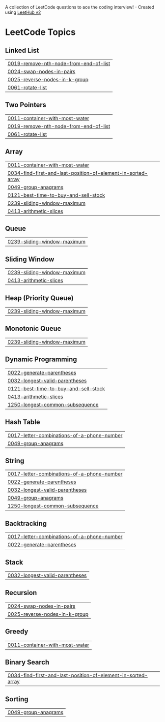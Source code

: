 A collection of LeetCode questions to ace the coding interview! - Created using [LeetHub v2](https://github.com/arunbhardwaj/LeetHub-2.0)
<!---LeetCode Topics Start-->
# LeetCode Topics
## Linked List
|  |
| ------- |
| [0019-remove-nth-node-from-end-of-list](https://github.com/velmurugan122004/leetcode/tree/master/0019-remove-nth-node-from-end-of-list) |
| [0024-swap-nodes-in-pairs](https://github.com/velmurugan122004/leetcode/tree/master/0024-swap-nodes-in-pairs) |
| [0025-reverse-nodes-in-k-group](https://github.com/velmurugan122004/leetcode/tree/master/0025-reverse-nodes-in-k-group) |
| [0061-rotate-list](https://github.com/velmurugan122004/leetcode/tree/master/0061-rotate-list) |
## Two Pointers
|  |
| ------- |
| [0011-container-with-most-water](https://github.com/velmurugan122004/leetcode/tree/master/0011-container-with-most-water) |
| [0019-remove-nth-node-from-end-of-list](https://github.com/velmurugan122004/leetcode/tree/master/0019-remove-nth-node-from-end-of-list) |
| [0061-rotate-list](https://github.com/velmurugan122004/leetcode/tree/master/0061-rotate-list) |
## Array
|  |
| ------- |
| [0011-container-with-most-water](https://github.com/velmurugan122004/leetcode/tree/master/0011-container-with-most-water) |
| [0034-find-first-and-last-position-of-element-in-sorted-array](https://github.com/velmurugan122004/leetcode/tree/master/0034-find-first-and-last-position-of-element-in-sorted-array) |
| [0049-group-anagrams](https://github.com/velmurugan122004/leetcode/tree/master/0049-group-anagrams) |
| [0121-best-time-to-buy-and-sell-stock](https://github.com/velmurugan122004/leetcode/tree/master/0121-best-time-to-buy-and-sell-stock) |
| [0239-sliding-window-maximum](https://github.com/velmurugan122004/leetcode/tree/master/0239-sliding-window-maximum) |
| [0413-arithmetic-slices](https://github.com/velmurugan122004/leetcode/tree/master/0413-arithmetic-slices) |
## Queue
|  |
| ------- |
| [0239-sliding-window-maximum](https://github.com/velmurugan122004/leetcode/tree/master/0239-sliding-window-maximum) |
## Sliding Window
|  |
| ------- |
| [0239-sliding-window-maximum](https://github.com/velmurugan122004/leetcode/tree/master/0239-sliding-window-maximum) |
| [0413-arithmetic-slices](https://github.com/velmurugan122004/leetcode/tree/master/0413-arithmetic-slices) |
## Heap (Priority Queue)
|  |
| ------- |
| [0239-sliding-window-maximum](https://github.com/velmurugan122004/leetcode/tree/master/0239-sliding-window-maximum) |
## Monotonic Queue
|  |
| ------- |
| [0239-sliding-window-maximum](https://github.com/velmurugan122004/leetcode/tree/master/0239-sliding-window-maximum) |
## Dynamic Programming
|  |
| ------- |
| [0022-generate-parentheses](https://github.com/velmurugan122004/leetcode/tree/master/0022-generate-parentheses) |
| [0032-longest-valid-parentheses](https://github.com/velmurugan122004/leetcode/tree/master/0032-longest-valid-parentheses) |
| [0121-best-time-to-buy-and-sell-stock](https://github.com/velmurugan122004/leetcode/tree/master/0121-best-time-to-buy-and-sell-stock) |
| [0413-arithmetic-slices](https://github.com/velmurugan122004/leetcode/tree/master/0413-arithmetic-slices) |
| [1250-longest-common-subsequence](https://github.com/velmurugan122004/leetcode/tree/master/1250-longest-common-subsequence) |
## Hash Table
|  |
| ------- |
| [0017-letter-combinations-of-a-phone-number](https://github.com/velmurugan122004/leetcode/tree/master/0017-letter-combinations-of-a-phone-number) |
| [0049-group-anagrams](https://github.com/velmurugan122004/leetcode/tree/master/0049-group-anagrams) |
## String
|  |
| ------- |
| [0017-letter-combinations-of-a-phone-number](https://github.com/velmurugan122004/leetcode/tree/master/0017-letter-combinations-of-a-phone-number) |
| [0022-generate-parentheses](https://github.com/velmurugan122004/leetcode/tree/master/0022-generate-parentheses) |
| [0032-longest-valid-parentheses](https://github.com/velmurugan122004/leetcode/tree/master/0032-longest-valid-parentheses) |
| [0049-group-anagrams](https://github.com/velmurugan122004/leetcode/tree/master/0049-group-anagrams) |
| [1250-longest-common-subsequence](https://github.com/velmurugan122004/leetcode/tree/master/1250-longest-common-subsequence) |
## Backtracking
|  |
| ------- |
| [0017-letter-combinations-of-a-phone-number](https://github.com/velmurugan122004/leetcode/tree/master/0017-letter-combinations-of-a-phone-number) |
| [0022-generate-parentheses](https://github.com/velmurugan122004/leetcode/tree/master/0022-generate-parentheses) |
## Stack
|  |
| ------- |
| [0032-longest-valid-parentheses](https://github.com/velmurugan122004/leetcode/tree/master/0032-longest-valid-parentheses) |
## Recursion
|  |
| ------- |
| [0024-swap-nodes-in-pairs](https://github.com/velmurugan122004/leetcode/tree/master/0024-swap-nodes-in-pairs) |
| [0025-reverse-nodes-in-k-group](https://github.com/velmurugan122004/leetcode/tree/master/0025-reverse-nodes-in-k-group) |
## Greedy
|  |
| ------- |
| [0011-container-with-most-water](https://github.com/velmurugan122004/leetcode/tree/master/0011-container-with-most-water) |
## Binary Search
|  |
| ------- |
| [0034-find-first-and-last-position-of-element-in-sorted-array](https://github.com/velmurugan122004/leetcode/tree/master/0034-find-first-and-last-position-of-element-in-sorted-array) |
## Sorting
|  |
| ------- |
| [0049-group-anagrams](https://github.com/velmurugan122004/leetcode/tree/master/0049-group-anagrams) |
<!---LeetCode Topics End-->